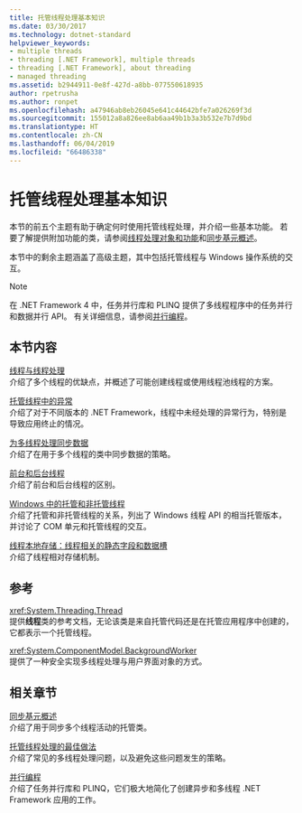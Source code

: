 ```yaml
---
title: 托管线程处理基本知识
ms.date: 03/30/2017
ms.technology: dotnet-standard
helpviewer_keywords:
- multiple threads
- threading [.NET Framework], multiple threads
- threading [.NET Framework], about threading
- managed threading
ms.assetid: b2944911-0e8f-427d-a8bb-077550618935
author: rpetrusha
ms.author: ronpet
ms.openlocfilehash: a47946ab8eb26045e641c44642bfe7a026269f3d
ms.sourcegitcommit: 155012a8a826ee8ab6aa49b1b3a3b532e7b7d9bd
ms.translationtype: HT
ms.contentlocale: zh-CN
ms.lasthandoff: 06/04/2019
ms.locfileid: "66486338"
---
```

# <a name="managed-threading-basics"></a>托管线程处理基本知识

本节的前五个主题有助于确定何时使用托管线程处理，并介绍一些基本功能。 若要了解提供附加功能的类，请参阅[线程处理对象和功能](../../../docs/standard/threading/threading-objects-and-features.md)和[同步基元概述](../../../docs/standard/threading/overview-of-synchronization-primitives.md)。  
  
 本节中的剩余主题涵盖了高级主题，其中包括托管线程与 Windows 操作系统的交互。  
  
> [!NOTE]
>  在 .NET Framework 4 中，任务并行库和 PLINQ 提供了多线程程序中的任务并行和数据并行 API。 有关详细信息，请参阅[并行编程](../../../docs/standard/parallel-programming/index.md)。  
  
## <a name="in-this-section"></a>本节内容

 [线程与线程处理](../../../docs/standard/threading/threads-and-threading.md)  
 介绍了多个线程的优缺点，并概述了可能创建线程或使用线程池线程的方案。  
  
 [托管线程中的异常](../../../docs/standard/threading/exceptions-in-managed-threads.md)  
 介绍了对于不同版本的 .NET Framework，线程中未经处理的异常行为，特别是导致应用终止的情况。  
  
 [为多线程处理同步数据](../../../docs/standard/threading/synchronizing-data-for-multithreading.md)  
 介绍了在用于多个线程的类中同步数据的策略。  
  
 [前台和后台线程](../../../docs/standard/threading/foreground-and-background-threads.md)  
 介绍了前台和后台线程的区别。  
  
 [Windows 中的托管和非托管线程](../../../docs/standard/threading/managed-and-unmanaged-threading-in-windows.md)  
 介绍了托管和非托管线程的关系，列出了 Windows 线程 API 的相当托管版本，并讨论了 COM 单元和托管线程的交互。  
  
 [线程本地存储：线程相关的静态字段和数据槽](../../../docs/standard/threading/thread-local-storage-thread-relative-static-fields-and-data-slots.md)  
 介绍了线程相对存储机制。  
  
## <a name="reference"></a>参考

 <xref:System.Threading.Thread>  
 提供**线程**类的参考文档，无论该类是来自托管代码还是在托管应用程序中创建的，它都表示一个托管线程。  
  
 <xref:System.ComponentModel.BackgroundWorker>  
 提供了一种安全实现多线程处理与用户界面对象的方式。  
  
## <a name="related-sections"></a>相关章节

 [同步基元概述](../../../docs/standard/threading/overview-of-synchronization-primitives.md)  
 介绍了用于同步多个线程活动的托管类。  
  
 [托管线程处理的最佳做法](../../../docs/standard/threading/managed-threading-best-practices.md)  
 介绍了常见的多线程处理问题，以及避免这些问题发生的策略。  
  
 [并行编程](../../../docs/standard/parallel-programming/index.md)  
 介绍了任务并行库和 PLINQ，它们极大地简化了创建异步和多线程 .NET Framework 应用的工作。
